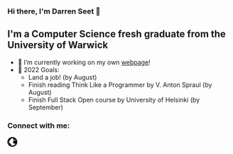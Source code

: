 ### Hi there, I'm Darren Seet 👋

## I'm a Computer Science fresh graduate from the University of Warwick
- 🔭 I’m currently working on my own [webpage][website]!
- 🥅 2022 Goals:
  - Land a job! (by August)
  - Finish reading Think Like a Programmer by V. Anton Spraul (by August)
  - Finish Full Stack Open course by University of Helsinki (by September)
  

### Connect with me:

[<img align="left" alt="SpliceReborn" width="22px" src="https://raw.githubusercontent.com/iconic/open-iconic/master/svg/globe.svg" />][website]

<br />
<br />

[website]: https://darrenseet.com
